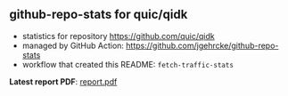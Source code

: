 ## github-repo-stats for quic/qidk

- statistics for repository https://github.com/quic/qidk
- managed by GitHub Action: https://github.com/jgehrcke/github-repo-stats
- workflow that created this README: `fetch-traffic-stats`

**Latest report PDF**: [report.pdf](https://github.com/njjetha/github-traffic/raw/github-repo-stats/quic/qidk/latest-report/report.pdf)

